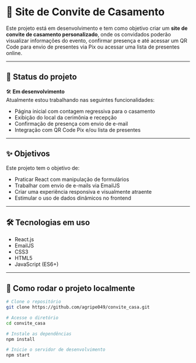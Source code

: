 # 💌 Site de Convite de Casamento

Este projeto está em desenvolvimento e tem como objetivo criar um **site de convite de casamento personalizado**, onde os convidados poderão visualizar informações do evento, confirmar presença e até acessar um QR Code para envio de presentes via Pix ou acessar uma lista de presentes online.

---

## 🚧 Status do projeto

🛠️ **Em desenvolvimento**  
Atualmente estou trabalhando nas seguintes funcionalidades:

- Página inicial com contagem regressiva para o casamento
- Exibição do local da cerimônia e recepção
- Confirmação de presença com envio de e-mail
- Integração com QR Code Pix e/ou lista de presentes

---

## ✨ Objetivos

Este projeto tem o objetivo de:

- Praticar React com manipulação de formulários
- Trabalhar com envio de e-mails via EmailJS
- Criar uma experiência responsiva e visualmente atraente
- Estimular o uso de dados dinâmicos no frontend

---

## 🛠️ Tecnologias em uso

- React.js
- EmailJS
- CSS3
- HTML5
- JavaScript (ES6+)

---

## 🔧 Como rodar o projeto localmente

```bash
# Clone o repositório
git clone https://github.com/agripe049/convite_casa.git

# Acesse o diretório
cd convite_casa

# Instale as dependências
npm install

# Inicie o servidor de desenvolvimento
npm start
